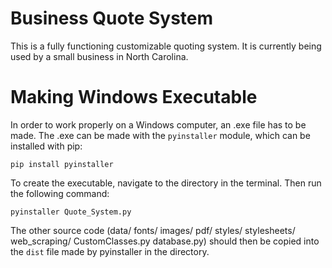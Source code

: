 # Business Quote System
This is a fully functioning customizable quoting system. It is currently being used by a small business in North Carolina.

# Making Windows Executable
In order to work properly on a Windows computer, an .exe file has to be made. The .exe can be made with the ```pyinstaller``` module, which can be installed with pip:
~~~
pip install pyinstaller
~~~
To create the executable, navigate to the directory in the terminal. Then run the following command:
~~~
pyinstaller Quote_System.py
~~~
The other source code (data/ fonts/ images/ pdf/ styles/ stylesheets/ web_scraping/ CustomClasses.py database.py) should then be copied into the ```dist``` file made by pyinstaller in the directory.